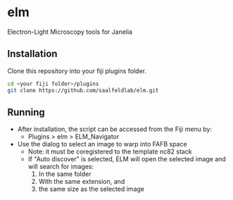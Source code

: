 # elm
Electron-Light Microscopy tools for Janelia

## Installation
Clone this repository into your fiji plugins folder.
```bash
cd <your fiji folder>/plugins
git clone https://github.com/saalfeldlab/elm.git
```

## Running
* After installation, the script can be accessed from the Fiji menu by:  
  * Plugins > elm > ELM_Navigator
* Use the dialog to select an image to warp into FAFB space
  * Note: it must be coregistered to the template nc82 stack
  * If "Auto discover" is selected, ELM will open the selected image and will search for images:
      1. In the same folder
      2. With the same extension, and
      3. the same size as the selected image
